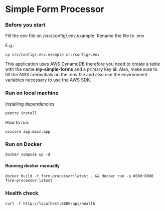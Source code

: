 # Simple Form Processor

### Before you start

<p>
Fill the env file on /src/config/.env.example.
Rename the file to .env
</p>

E.g.:

```shell
cp src/config/.env.example src/config/.env
```

<p>
This application uses AWS DynamoDB therefore you need to create a table with the name <b>my-simple-forms</b> and a primary key <b>id</b>.
Also, make sure to fill the AWS credentials on the .env file and also use the environment variables necessary to use the AWS SDK.
</p>


### Run on local machine
<p>Installing dependencies</p>

```shell
poetry install
```

<p>How to run:</p>

```shell
uvicorn app.main:app
```

### Run on Docker

```shell
docker compose up -d
```

#### Running docker manually

```shell
docker build -t form-processor:latest . && docker run -p 8080:8080 form-processor:latest
```

### Health check

```shell
curl -f http://localhost:8080/api/health
```

